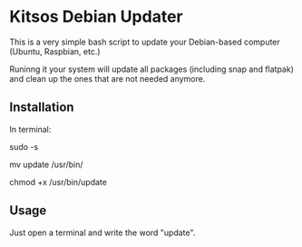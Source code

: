 # Kitsos Debian Updater

This is a very simple bash script to update your Debian-based computer (Ubuntu, Raspbian, etc.)

Runinng it your system will update all packages (including snap and flatpak) and clean up the ones that are not needed anymore.

## Installation

In terminal:

sudo -s

mv update /usr/bin/

chmod +x /usr/bin/update

## Usage

Just open a terminal and write the word "update".
